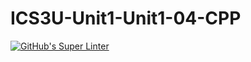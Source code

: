 # ICS3U-Unit1-Unit1-04-CPP

[![GitHub's Super Linter](https://github.com/Samuel-Webster-178/ICS3U-Unit1-Unit1-04-Python/workflows/GitHub's%20Super%20Linter/badge.svg)](https://github.com/Samuel-Webster-178/ICS3U-Unit1-Unit1-04-Python/actions)
